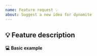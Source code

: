```yaml
---
name: Feature request 💡
about: Suggest a new idea for dynomite
---
```


<!-- Please search existing issues to avoid creating duplicates. -->

## 💡 Feature description
<!-- Describe the feature you'd like. -->

#### 💻 Basic example
<!-- Include a basic code example if possible. Omit this section if not applicable. -->